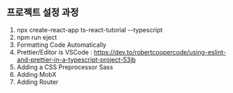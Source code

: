 ## 프로젝트 설정 과정

1. npx create-react-app ts-react-tutorial --typescript
2. npm run eject
3. Formatting Code Automatically
4. Prettier/Editor is VSCode : https://dev.to/robertcoopercode/using-eslint-and-prettier-in-a-typescript-project-53jb
5. Adding a CSS Preprocessor Sass
6. Adding MobX
7. Adding Router
